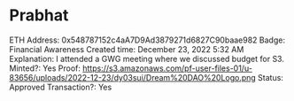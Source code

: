 # Prabhat

ETH Address: 0x548787152c4aA7D9Ad3879271d6827C90baae982
Badge: Financial Awareness
Created time: December 23, 2022 5:32 AM
Explanation: I attended a GWG meeting where we discussed budget for S3. 
Minted?: Yes
Proof: https://s3.amazonaws.com/pf-user-files-01/u-83656/uploads/2022-12-23/dy03sui/Dream%20DAO%20Logo.png
Status: Approved
Transaction?: Yes